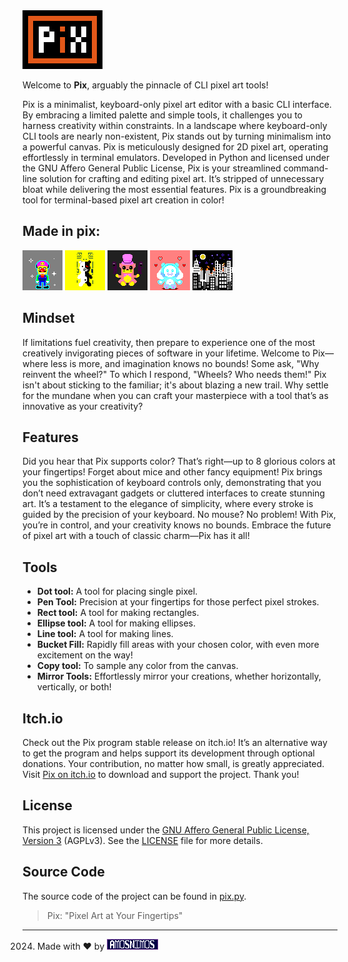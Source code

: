 <img src="./pix.png" alt="./PIX">

Welcome to **Pix**, arguably the pinnacle of CLI pixel art tools!

Pix is a minimalist, keyboard-only pixel art editor with a basic CLI interface. By embracing a limited palette and simple tools, it challenges you to harness creativity within constraints. In a landscape where keyboard-only CLI tools are nearly non-existent, Pix stands out by turning minimalism into a powerful canvas.
Pix is meticulously designed for 2D pixel art, operating effortlessly in terminal emulators. Developed in Python and licensed under the GNU Affero General Public License, Pix is your streamlined command-line solution for crafting and editing pixel art. It’s stripped of unnecessary bloat while delivering the most essential features. Pix is a groundbreaking tool for terminal-based pixel art creation in color!


## Made in pix:

<img src="./examples/example_001.png">
<img src="./examples/example_002.png">
<img src="./examples/example_003.png">
<img src="./examples/example_004.png">
<img src="./examples/example_005.png">

## Mindset

If limitations fuel creativity, then prepare to experience one of the most creatively invigorating pieces of software in your lifetime. Welcome to Pix—where less is more, and imagination knows no bounds! Some ask, "Why reinvent the wheel?" To which I respond, "Wheels? Who needs them!" Pix isn't about sticking to the familiar; it's about blazing a new trail. Why settle for the mundane when you can craft your masterpiece with a tool that’s as innovative as your creativity?

## Features

Did you hear that Pix supports color? That’s right—up to 8 glorious colors at your fingertips! Forget about mice and other fancy equipment! Pix brings you the sophistication of keyboard controls only, demonstrating that you don’t need extravagant gadgets or cluttered interfaces to create stunning art. It’s a testament to the elegance of simplicity, where every stroke is guided by the precision of your keyboard. No mouse? No problem! With Pix, you’re in control, and your creativity knows no bounds. Embrace the future of pixel art with a touch of classic charm—Pix has it all!

## Tools

- **Dot tool:** A tool for placing single pixel.
- **Pen Tool:** Precision at your fingertips for those perfect pixel strokes.
- **Rect tool:** A tool for making rectangles.
- **Ellipse tool:** A tool for making ellipses.
- **Line tool:** A tool for making lines.
- **Bucket Fill:** Rapidly fill areas with your chosen color, with even more excitement on the way!
- **Copy tool:** To sample any color from the canvas.
- **Mirror Tools:** Effortlessly mirror your creations, whether horizontally, vertically, or both!


## Itch.io

Check out the Pix program stable release on itch.io! It’s an alternative way to get the program and helps support its development through optional donations. Your contribution, no matter how small, is greatly appreciated. Visit [Pix on itch.io](https://amos-nimos.itch.io/pix) to download and support the project. Thank you!

## License

This project is licensed under the [GNU Affero General Public License, Version 3](./LICENSE) (AGPLv3). See the [LICENSE](./LICENSE) file for more details.

## Source Code

The source code of the project can be found in <a href="./pix.py">pix.py</a>.

> Pix: "Pixel Art at Your Fingertips"


---

2024. Made with ❤ by  <a href="https://amosnimos.com" target="_blank">
    <img src="./examples/amosnimos.png" alt="amosnimos">
</a>

